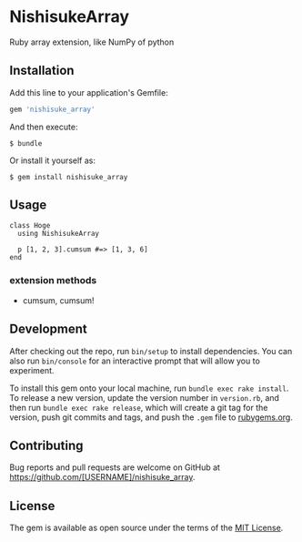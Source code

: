 # NishisukeArray

Ruby array extension, like NumPy of python

## Installation

Add this line to your application's Gemfile:

```ruby
gem 'nishisuke_array'
```

And then execute:

    $ bundle

Or install it yourself as:

    $ gem install nishisuke_array

## Usage

```
class Hoge
  using NishisukeArray

  p [1, 2, 3].cumsum #=> [1, 3, 6]
end
```

### extension methods

- cumsum, cumsum!

## Development

After checking out the repo, run `bin/setup` to install dependencies. You can also run `bin/console` for an interactive prompt that will allow you to experiment.

To install this gem onto your local machine, run `bundle exec rake install`. To release a new version, update the version number in `version.rb`, and then run `bundle exec rake release`, which will create a git tag for the version, push git commits and tags, and push the `.gem` file to [rubygems.org](https://rubygems.org).

## Contributing

Bug reports and pull requests are welcome on GitHub at https://github.com/[USERNAME]/nishisuke_array.

## License

The gem is available as open source under the terms of the [MIT License](https://opensource.org/licenses/MIT).
